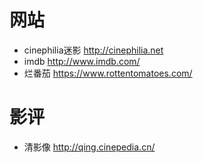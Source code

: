 # 网站

- cinephilia迷影 http://cinephilia.net
- imdb http://www.imdb.com/
- 烂番茄 https://www.rottentomatoes.com/

# 影评

- 清影像 http://qing.cinepedia.cn/
